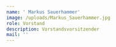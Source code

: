 ```yaml
---
name: ' Markus Sauerhammer'
image: /uploads/Markus_Sauerhammer.jpg
role: Vorstand
description: Vorstandsvorsitzender
mail: ''
---
```


